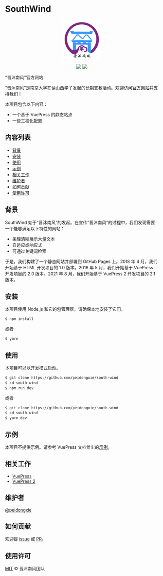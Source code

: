 # SouthWind

<p align="center">
  <img src="./docs/.vuepress/public/img/logo/logo-with-name-128.png">
</p>
<p align="center">
  <img src="https://img.shields.io/github/license/peidongxie/south-wind" />
  <img src="https://img.shields.io/github/package-json/v/peidongxie/south-wind" />
</p>

"晋沐南风"官方网站

“晋沐南风”是南京大学在读山西学子发起的长期支教活动。欢迎访问[官方网站](https://southwind.peaceandlove.top)并支持我们！

本项目包含以下内容：

- 一个基于 VuePress 的静态站点
- 一些工程化配置

## 内容列表

- [背景](#背景)
- [安装](#安装)
- [使用](#使用)
- [示例](#示例)
- [相关工作](#相关工作)
- [维护者](#维护者)
- [如何贡献](#如何贡献)
- [使用许可](#使用许可)

## 背景

SouthWind 始于“晋沐南风”的发起。在宣传“晋沐南风”的过程中，我们发现需要一个能够满足以下特性的网站：

- 条理清晰展示大量文本
- 自适应或响应式
- 可通过关键词检索

于是，我们构建了一个静态网站并部署到 GitHub Pages 上。2018 年 4 月，我们开始基于 HTML 开发项目的 1.0 版本。2019 年 5 月，我们开始基于 VuePress 开发项目的 2.0 版本。2021 年 8 月，我们开始基于 VuePress 2 开发项目的 2.1 版本。

## 安装

本项目使用 Node.js 和它的包管理器。请确保本地安装了它们。

```sh
$ npm install
```

或者

```sh
$ yarn
```

## 使用

本项目可以以开发模式启动。

```sh
$ git clone https://github.com/peidongxie/south-wind
$ cd south-wind
$ npm run dev
```

或者

```sh
$ git clone https://github.com/peidongxie/south-wind
$ cd south-wind
$ yarn dev
```

## 示例

本项目不提供示例。请参考 VuePress 文档给出的[示例](https://v2.vuepress.vuejs.org/guide/getting-started.html)。

## 相关工作

- [VuePress](https://github.com/vuejs/vuepress)
- [VuePress 2](https://github.com/vuepress/vuepress-next)

## 维护者

[@peidongxie](https://github.com/peidongxie)

## 如何贡献

欢迎提 [issue](https://github.com/peidongxie/south-wind/issues/new) 或 [PR](https://github.com/peidongxie/south-wind/compare)。

## 使用许可

[MIT](LICENSE) © 晋沐南风团队
